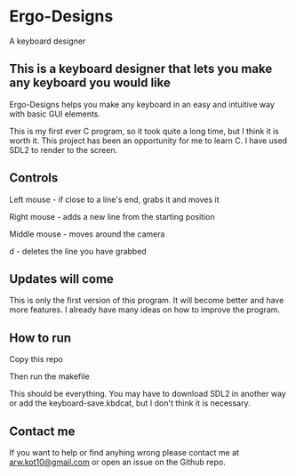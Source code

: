 # Ergo-Designs
A keyboard designer

## This is a keyboard designer that lets you make any keyboard you would like
Ergo-Designs helps you make any keyboard in an easy and intuitive way with basic GUI elements.

This is my first ever C program, so it took quite a long time, but I think it is worth it. This project has been an opportunity for me to learn C.
I have used SDL2 to render to the screen. 

## Controls
Left mouse - if close to a line's end, grabs it and moves it 

Right mouse - adds a new line from the starting position

Middle mouse - moves around the camera

d - deletes the line you have grabbed

## Updates will come
This is only the first version of this program. It will become better and have more features. I already have many ideas on how to improve the program.

## How to run
Copy this repo 

Then run the makefile


This should be everything. You may have to download SDL2 in another way or add the keyboard-save.kbdcat, but I don't think it is necessary.

## Contact me
If you want to help or find anyhing wrong please contact me at arw.kot10@gmail.com or open an issue on the Github repo.